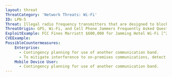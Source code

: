 ```yaml
---
layout: threat
ThreatCategory: 'Network Threats: Wi-Fi'
ID: LPN-5
Threat: Illegal radio frequency transmitters that are designed to block, jam, or otherwise interfere with authorized radio communications
ThreatOrigin: GPS, Wi-Fi, and Cell Phone Jammers Frequently Asked Questions (FAQs) [^27]
ExploitExample: FCC Fines Marriott $600,000 for Jamming Hotel Wi-Fi [^21]
CVEExample:
PossibleCountermeasures:
    Enterprise:
      - Contingency planning for use of another communication band.
      - To mitigate interference to on-premises communications, detect, locate, and deactivate the device causing interference to Wi-Fi communications.
    Mobile Device User:
      - Contingency planning for use of another communication band.
---
```

